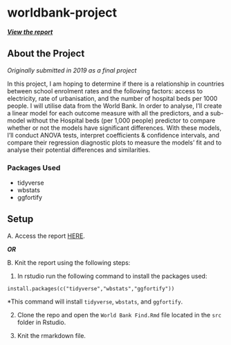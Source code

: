 # worldbank-project


***<a href = "https://yeeryan.github.io/worldbank-project/">View the report</a>***

## About the Project

*Originally submitted in 2019 as a final project*

In this project, I am hoping to determine if there is a relationship in countries between school enrolment rates and the following factors: access to electricity, rate of urbanisation, and the number of hospital beds per 1000 people. I will utilise data from the World Bank. In order to analyse, I’ll create a linear model for each outcome measure with all the predictors, and a sub-model without the Hospital beds (per 1,000 people) predictor to compare whether or not the models have significant differences. With these models, I’ll conduct ANOVA tests, interpret coefficients & confidence intervals, and compare their regression diagnostic plots to measure the models’ fit and to analyse their potential differences and similarities.

### Packages Used

- tidyverse
- wbstats
- ggfortify

## Setup

A. Access the report <a href = "https://yeeryan.github.io/worldbank-project/">HERE</a>.

***OR***

B. Knit the report using the following steps:

1. In rstudio run the following command to install the packages used:

`install.packages(c("tidyverse","wbstats","ggfortify"))`

*This command will install `tidyverse`, `wbstats`, and `ggfortify`.

2. Clone the repo and open the `World Bank Find.Rmd` file located in the  `src` folder in Rstudio.

3. Knit the rmarkdown file.

